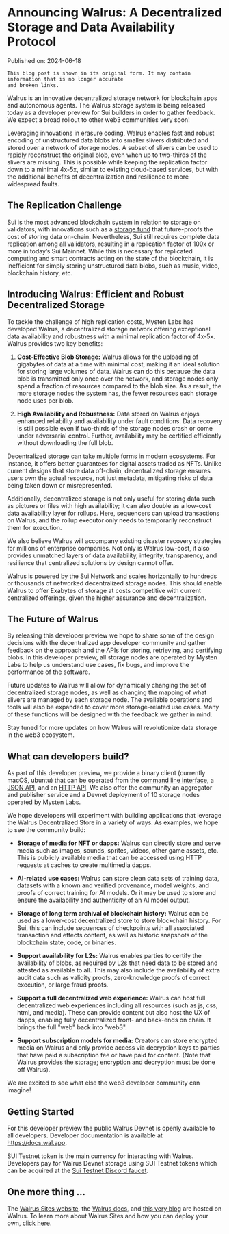 # Announcing Walrus: A Decentralized Storage and Data Availability Protocol

Published on: 2024-06-18

```admonish warning
This blog post is shown in its original form. It may contain information that is no longer accurate
and broken links.
```

Walrus is an innovative decentralized storage network for blockchain apps and autonomous agents. The
Walrus storage system is being released today as a developer preview for Sui builders in order to
gather feedback. We expect a broad rollout to other web3 communities very soon!

Leveraging innovations in erasure coding, Walrus enables fast and robust encoding of unstructured
data blobs into smaller slivers distributed and stored over a network of storage nodes. A subset of
slivers can be used to rapidly reconstruct the original blob, even when up to two-thirds of the
slivers are missing. This is possible while keeping the replication factor down to a minimal 4x-5x,
similar to existing cloud-based services, but with the additional benefits of decentralization and
resilience to more widespread faults.

## The Replication Challenge

Sui is the most advanced blockchain system in relation to storage on validators, with innovations
such as a [storage fund](https://docs.sui.io/concepts/tokenomics/storage-fund) that future-proofs
the cost of storing data on-chain. Nevertheless, Sui still requires complete data replication among
all validators, resulting in a replication factor of 100x or more in today’s Sui Mainnet. While this
is necessary for replicated computing and smart contracts acting on the state of the blockchain, it
is inefficient for simply storing unstructured data blobs, such as music, video, blockchain history,
etc.

## Introducing Walrus: Efficient and Robust Decentralized Storage

To tackle the challenge of high replication costs, Mysten Labs has developed Walrus, a decentralized
storage network offering exceptional data availability and robustness with a minimal replication
factor of 4x-5x. Walrus provides two key benefits:

1. **Cost-Effective Blob Storage:** Walrus allows for the uploading of gigabytes of data at a time
   with minimal cost, making it an ideal solution for storing large volumes of data. Walrus can do
   this because the data blob is transmitted only once over the network, and storage nodes only
   spend a fraction of resources compared to the blob size. As a result, the more storage nodes the
   system has, the fewer resources each storage node uses per blob.

1. **High Availability and Robustness:** Data stored on Walrus enjoys enhanced reliability and
   availability under fault conditions. Data recovery is still possible even if two-thirds of the
   storage nodes crash or come under adversarial control. Further, availability may be certified
   efficiently without downloading the full blob.

Decentralized storage can take multiple forms in modern ecosystems. For instance, it offers better
guarantees for digital assets traded as NFTs. Unlike current designs that store data off-chain,
decentralized storage ensures users own the actual resource, not just metadata, mitigating risks of
data being taken down or misrepresented.

Additionally, decentralized storage is not only useful for storing data such as pictures or files
with high availability; it can also double as a low-cost data availability layer for rollups. Here,
sequencers can upload transactions on Walrus, and the rollup executor only needs to temporarily
reconstruct them for execution.

We also believe Walrus will accompany existing disaster recovery strategies for millions of
enterprise companies. Not only is Walrus low-cost, it also provides unmatched layers of data
availability, integrity, transparency, and resilience that centralized solutions by design cannot
offer.

Walrus is powered by the Sui Network and scales horizontally to hundreds or thousands of networked
decentralized storage nodes. This should enable Walrus to offer Exabytes of storage at costs
competitive with current centralized offerings, given the higher assurance and decentralization.

## The Future of Walrus

By releasing this developer preview we hope to share some of the design decisions with the
decentralized app developer community and gather feedback on the approach and the APIs for storing,
retrieving, and certifying blobs. In this developer preview, all storage nodes are operated by
Mysten Labs to help us understand use cases, fix bugs, and improve the performance of the software.

Future updates to Walrus will allow for dynamically changing the set of decentralized storage nodes,
as well as changing the mapping of what slivers are managed by each storage node. The available
operations and tools will also be expanded to cover more storage-related use cases. Many of these
functions will be designed with the feedback we gather in mind.

Stay tuned for more updates on how Walrus will revolutionize data storage in the web3 ecosystem.

## What can developers build?

As part of this developer preview, we provide a binary client (currently macOS, ubuntu) that can be
operated from the [command line interface](https://docs.wal.app/usage/client-cli.html), a [JSON
API](https://docs.wal.app/usage/json-api.html), and an [HTTP
API](https://docs.wal.app/usage/web-api.html). We also offer the community an aggregator and
publisher service and a Devnet deployment of 10 storage nodes operated by Mysten Labs.

We hope developers will experiment with building applications that leverage the Walrus Decentralized
Store in a variety of ways. As examples, we hope to see the community build:

- **Storage of media for NFT or dapps:** Walrus can directly store and serve media such as images,
  sounds, sprites, videos, other game assets, etc. This is publicly available media that can be
  accessed using HTTP requests at caches to create multimedia dapps.

- **AI-related use cases:** Walrus can store clean data sets of training data, datasets with a known
  and verified provenance, model weights, and proofs of correct training for AI models. Or it may be
  used to store and ensure the availability and authenticity of an AI model output.

- **Storage of long term archival of blockchain history:** Walrus can be used as a lower-cost
  decentralized store to store blockchain history. For Sui, this can include sequences of
  checkpoints with all associated transaction and effects content, as well as historic snapshots of
  the blockchain state, code, or binaries.

- **Support availability for L2s:** Walrus enables parties to certify the availability of blobs, as
  required by L2s that need data to be stored and attested as available to all. This may also
  include the availability of extra audit data such as validity proofs, zero-knowledge proofs of
  correct execution, or large fraud proofs.

- **Support a full decentralized web experience:** Walrus can host full decentralized web
  experiences including all resources (such as js, css, html, and media). These can provide content
  but also host the UX of dapps, enabling fully decentralized front- and back-ends on chain. It
  brings the full "web" back into "web3".

- **Support subscription models for media:** Creators can store encrypted media on Walrus and only
  provide access via decryption keys to parties that have paid a subscription fee or have paid for
  content. (Note that Walrus provides the storage; encryption and decryption must be done off
  Walrus).

We are excited to see what else the web3 developer community can imagine!

## Getting Started

For this developer preview the public Walrus Devnet is openly available to all developers. Developer
documentation is available at <https://docs.wal.app>.

SUI Testnet token is the main currency for interacting with Walrus. Developers pay for Walrus Devnet
storage using SUI Testnet tokens which can be acquired at the [Sui Testnet Discord
faucet](https://discord.com/channels/916379725201563759/1037811694564560966).

## One more thing …

The [Walrus Sites website](https://wal.app), the [Walrus docs](https://docs.wal.app), and
[this very blog](https://blog.wal.app) are hosted on Walrus. To learn more about Walrus Sites
and how you can deploy your own, [click here](https://docs.wal.app/walrus-sites/intro.html).
